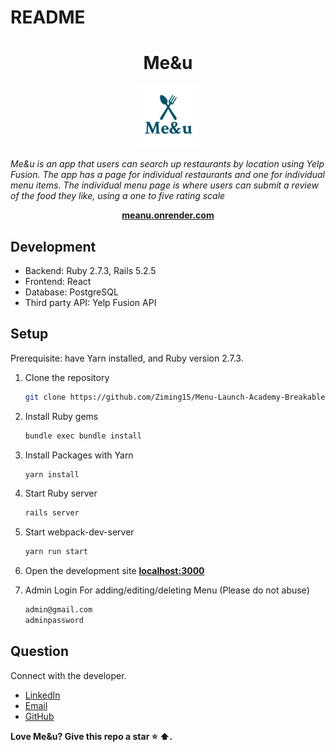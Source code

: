 # README

<h1 align="center">Me&u</h1>

<p align="center">
  <img src="app/assets/images/android-chrome-512x512.png" alt="Me&u logo" width="100px" height="100px"/>

<i>Me&u is an app that users can search up restaurants by location using Yelp Fusion. The app has a page for individual
restaurants and one for individual menu items. The individual menu page is where users can submit a review of the food they like, using a one to five rating scale</i>
<br>

</p>

<p align="center">
  <a href="https://meanu.onrender.com/"><strong>meanu.onrender.com</strong></a>
  <br>
</p>

## Development

- Backend: Ruby 2.7.3, Rails 5.2.5
- Frontend: React
- Database: PostgreSQL
- Third party API: Yelp Fusion API

## Setup
Prerequisite: have Yarn installed, and Ruby version 2.7.3.

1. Clone the repository
    ```sh
    git clone https://github.com/Ziming15/Menu-Launch-Academy-Breakable-Toy.git
    ```

2. Install Ruby gems
    ```sh
    bundle exec bundle install
    ```

3. Install Packages with Yarn
    ```sh
    yarn install
    ```

4. Start Ruby server
    ```sh
    rails server
    ```

5. Start webpack-dev-server
    ```sh
    yarn run start
    ```

6. Open the development site **[localhost:3000](http://localhost:3000)**

7. Admin Login For adding/editing/deleting Menu (Please do not abuse)
   ```sh
   admin@gmail.com
   adminpassword
   ```

## Question

Connect with the developer.

- [LinkedIn][linkedin]
- [Email][email]
- [GitHub][github]

**Love Me&u? Give this repo a star :star: :arrow_up:.**

[linkedin]: https://www.linkedin.com/in/ziming-chen1/
[email]: mailto:zimingchen153@gmail.com
[github]: https://github.com/Ziming15
